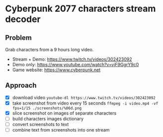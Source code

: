 Cyberpunk 2077 characters stream decoder
=====

Problem
-----

Grab characters from a 9 hours long video.
- Stream + Demo: https://www.twitch.tv/videos/302423092
- Demo only: https://www.youtube.com/watch?v=vjF9GgrY9c0
- Game website: https://www.cyberpunk.net

Approach
-----
- [x] download video
      `youtube-dl https://www.twitch.tv/videos/302423092`
- [X] take screenshot from video every 15 seconds
      `ffmpeg -i video.mp4 -vf fps=1/15 ./screenshots/%06d.png`
- [x] slice screenshot on images of separate characters
- [ ] build characters images dictionary
- [ ] convert screenshots to text
- [ ] combine text from screenshots into one stream
